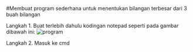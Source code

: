 #Membuat program sederhana untuk menentukan bilangan terbesar dari 3 buah bilangan

Langkah 1. Buat terlebih dahulu kodingan notepad seperti pada gambar dibawah ini:
![program](https://user-images.githubusercontent.com/46735379/52615004-6ba4db80-2e48-11e9-8c77-7358fac9a6ca.jpg)

Langkah 2. Masuk ke cmd
